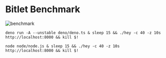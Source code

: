 # Bitlet Benchmark

![benchmark](https://github.com/bitlet/benchmark/workflows/benchmark/badge.svg?branch=main)

```
deno run -A --unstable deno/deno.ts & sleep 15 && ./hey -c 40 -z 10s http://localhost:8000 && kill $!
```

```
node node/node.js & sleep 15 && ./hey -c 40 -z 10s http://localhost:8000 && kill $!
```
